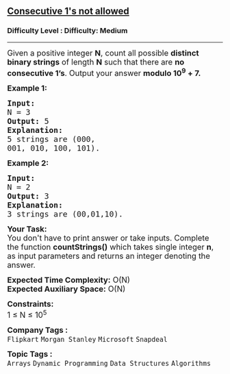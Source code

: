 <h2><a href="https://www.geeksforgeeks.org/problems/consecutive-1s-not-allowed1912/1">Consecutive 1's not allowed</a></h2><h3>Difficulty Level : Difficulty: Medium</h3><hr><div class="problems_problem_content__Xm_eO"><p><span style="font-size: 18px;">Given a positive integer <strong>N</strong>, count all possible <strong>distinct binary strings</strong> of length <strong>N</strong> such that there are <strong>no consecutive 1’s</strong>. Output your answer <strong>modulo 10<sup>9</sup> + 7.</strong></span></p>
<p><span style="font-size: 18px;"><strong>Example 1:</strong></span></p>
<pre><span style="font-size: 18px;"><strong>Input:
</strong>N = 3
<strong>Output:</strong> 5
<strong>Explanation:<br></strong>5 strings are (000,
001, 010, 100, 101).
</span></pre>
<p><span style="font-size: 18px;"><strong>Example 2:</strong></span></p>
<pre><span style="font-size: 18px;"><strong>Input:
</strong>N = 2
<strong>Output:</strong> 3
<strong>Explanation:</strong>&nbsp;<br>3 strings are (00,01,10).
</span></pre>
<p><span style="font-size: 18px;"><strong>Your Task:</strong><br>You don't have to print answer or take inputs. Complete the function <strong>countStrings()</strong>&nbsp;which takes single&nbsp;integer&nbsp;<strong>n</strong>, as input parameters and returns an integer denoting the answer.&nbsp;</span></p>
<p><span style="font-size: 18px;"><strong>Expected Time Complexity:</strong>&nbsp;O(N)<br><strong>Expected Auxiliary Space:</strong>&nbsp;O(N)</span></p>
<p><span style="font-size: 18px;"><strong>Constraints:</strong><br>1 ≤ N ≤ 10<sup>5</sup></span></p></div><p><span style=font-size:18px><strong>Company Tags : </strong><br><code>Flipkart</code>&nbsp;<code>Morgan Stanley</code>&nbsp;<code>Microsoft</code>&nbsp;<code>Snapdeal</code>&nbsp;<br><p><span style=font-size:18px><strong>Topic Tags : </strong><br><code>Arrays</code>&nbsp;<code>Dynamic Programming</code>&nbsp;<code>Data Structures</code>&nbsp;<code>Algorithms</code>&nbsp;